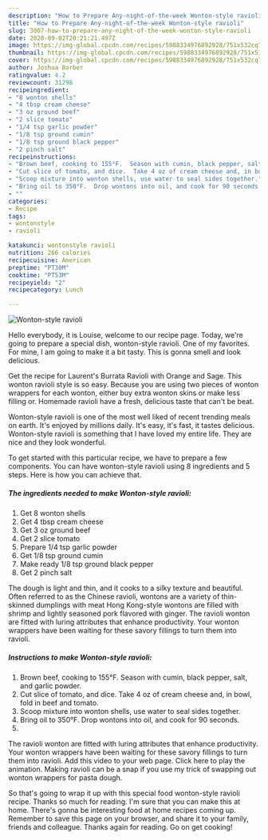 ```yaml
---
description: "How to Prepare Any-night-of-the-week Wonton-style ravioli"
title: "How to Prepare Any-night-of-the-week Wonton-style ravioli"
slug: 3007-how-to-prepare-any-night-of-the-week-wonton-style-ravioli
date: 2020-09-02T20:21:21.497Z
image: https://img-global.cpcdn.com/recipes/5988334976892928/751x532cq70/wonton-style-ravioli-recipe-main-photo.jpg
thumbnail: https://img-global.cpcdn.com/recipes/5988334976892928/751x532cq70/wonton-style-ravioli-recipe-main-photo.jpg
cover: https://img-global.cpcdn.com/recipes/5988334976892928/751x532cq70/wonton-style-ravioli-recipe-main-photo.jpg
author: Joshua Barber
ratingvalue: 4.2
reviewcount: 31298
recipeingredient:
- "8 wonton shells"
- "4 tbsp cream cheese"
- "3 oz ground beef"
- "2 slice tomato"
- "1/4 tsp garlic powder"
- "1/8 tsp ground cumin"
- "1/8 tsp ground black pepper"
- "2 pinch salt"
recipeinstructions:
- "Brown beef, cooking to 155°F.  Season with cumin, black pepper, salt, and garlic powder."
- "Cut slice of tomato, and dice.  Take 4 oz of cream cheese and, in bowl, fold in beef and tomato."
- "Scoop mixture into wonton shells, use water to seal sides together."
- "Bring oil to 350°F.  Drop wontons into oil, and cook for 90 seconds."
- ""
categories:
- Recipe
tags:
- wontonstyle
- ravioli

katakunci: wontonstyle ravioli 
nutrition: 266 calories
recipecuisine: American
preptime: "PT30M"
cooktime: "PT53M"
recipeyield: "2"
recipecategory: Lunch

---
```



![Wonton-style ravioli](https://img-global.cpcdn.com/recipes/5988334976892928/751x532cq70/wonton-style-ravioli-recipe-main-photo.jpg)

Hello everybody, it is Louise, welcome to our recipe page. Today, we're going to prepare a special dish, wonton-style ravioli. One of my favorites. For mine, I am going to make it a bit tasty. This is gonna smell and look delicious.

Get the recipe for Laurent&#39;s Burrata Ravioli with Orange and Sage. This wonton ravioli style is so easy. Because you are using two pieces of wonton wrappers for each wonton, either buy extra wonton skins or make less filling or. Homemade ravioli have a fresh, delicious taste that can&#39;t be beat.

Wonton-style ravioli is one of the most well liked of recent trending meals on earth. It's enjoyed by millions daily. It's easy, it's fast, it tastes delicious. Wonton-style ravioli is something that I have loved my entire life. They are nice and they look wonderful.


To get started with this particular recipe, we have to prepare a few components. You can have wonton-style ravioli using 8 ingredients and 5 steps. Here is how you can achieve that.

<!--inarticleads1-->

##### The ingredients needed to make Wonton-style ravioli:

1. Get 8 wonton shells
1. Get 4 tbsp cream cheese
1. Get 3 oz ground beef
1. Get 2 slice tomato
1. Prepare 1/4 tsp garlic powder
1. Get 1/8 tsp ground cumin
1. Make ready 1/8 tsp ground black pepper
1. Get 2 pinch salt


The dough is light and thin, and it cooks to a silky texture and beautiful. Often referred to as the Chinese ravioli, wontons are a variety of thin-skinned dumplings with meat Hong Kong-style wontons are filled with shrimp and lightly seasoned pork flavored with ginger. The ravioli wonton are fitted with luring attributes that enhance productivity. Your wonton wrappers have been waiting for these savory fillings to turn them into ravioli. 

<!--inarticleads2-->

##### Instructions to make Wonton-style ravioli:

1. Brown beef, cooking to 155°F.  Season with cumin, black pepper, salt, and garlic powder.
1. Cut slice of tomato, and dice.  Take 4 oz of cream cheese and, in bowl, fold in beef and tomato.
1. Scoop mixture into wonton shells, use water to seal sides together.
1. Bring oil to 350°F.  Drop wontons into oil, and cook for 90 seconds.
1. 


The ravioli wonton are fitted with luring attributes that enhance productivity. Your wonton wrappers have been waiting for these savory fillings to turn them into ravioli. Add this video to your web page. Click here to play the animation. Making ravioli can be a snap if you use my trick of swapping out wonton wrappers for pasta dough. 

So that's going to wrap it up with this special food wonton-style ravioli recipe. Thanks so much for reading. I'm sure that you can make this at home. There's gonna be interesting food at home recipes coming up. Remember to save this page on your browser, and share it to your family, friends and colleague. Thanks again for reading. Go on get cooking!

